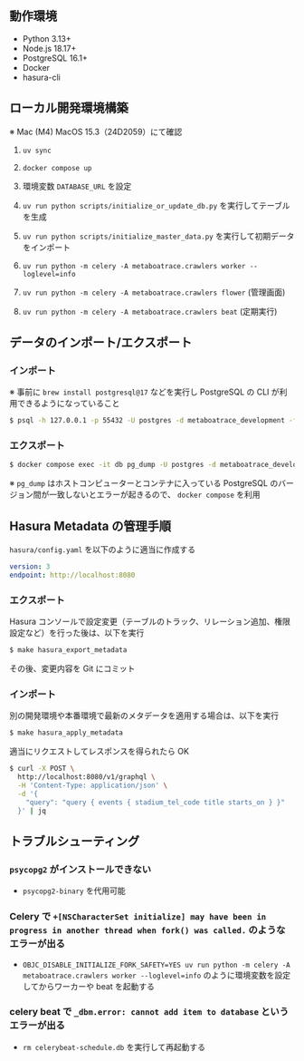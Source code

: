 ## 動作環境

- Python 3.13+
- Node.js 18.17+
- PostgreSQL 16.1+
- Docker
- hasura-cli

## ローカル開発環境構築

※ Mac (M4) MacOS 15.3（24D2059）にて確認

1. `uv sync`

1. `docker compose up`

1. 環境変数 `DATABASE_URL` を設定

1. `uv run python scripts/initialize_or_update_db.py` を実行してテーブルを生成

1. `uv run python scripts/initialize_master_data.py` を実行して初期データをインポート

1. `uv run python -m celery -A metaboatrace.crawlers worker --loglevel=info`

1. `uv run python -m celery -A metaboatrace.crawlers flower` (管理画面)

1. `uv run python -m celery -A metaboatrace.crawlers beat` (定期実行)

## データのインポート/エクスポート

### インポート

※ 事前に `brew install postgresql@17` などを実行し PostgreSQL の CLI が利用できるようになっていること

```bash
$ psql -h 127.0.0.1 -p 55432 -U postgres -d metaboatrace_development -f 20200501.dump
```

### エクスポート

```bash
$ docker compose exec -it db pg_dump -U postgres -d metaboatrace_development -n public --data-only --exclude-table='stadiums' --exclude-table='racers' > 2023_2.dump
```

※ `pg_dump` はホストコンピューターとコンテナに入っている PostgreSQL のバージョン間が一致しないとエラーが起きるので、 `docker compose` を利用

## Hasura Metadata の管理手順

`hasura/config.yaml` を以下のように適当に作成する

```yaml
version: 3
endpoint: http://localhost:8080
```

### エクスポート

Hasura コンソールで設定変更（テーブルのトラック、リレーション追加、権限設定など）を行った後は、以下を実行

```bash
$ make hasura_export_metadata
```

その後、変更内容を Git にコミット

### インポート

別の開発環境や本番環境で最新のメタデータを適用する場合は、以下を実行

```bash
$ make hasura_apply_metadata
```

適当にリクエストしてレスポンスを得られたら OK

```bash
$ curl -X POST \
  http://localhost:8080/v1/graphql \
  -H 'Content-Type: application/json' \
  -d '{
    "query": "query { events { stadium_tel_code title starts_on } }"
  }' | jq
```

## トラブルシューティング

### `psycopg2` がインストールできない

- `psycopg2-binary` を代用可能

### Celery で `+[NSCharacterSet initialize] may have been in progress in another thread when fork() was called.` のようなエラーが出る

- `OBJC_DISABLE_INITIALIZE_FORK_SAFETY=YES uv run python -m celery -A metaboatrace.crawlers worker --loglevel=info` のように環境変数を設定してからワーカーや beat を起動する

### celery beat で `_dbm.error: cannot add item to database` というエラーが出る

- `rm celerybeat-schedule.db` を実行して再起動する
